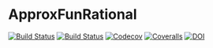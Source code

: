 # ApproxFunRational

[![Build Status](https://travis-ci.com/tomtrogdon/ApproxFunRational.jl.svg?branch=master)](https://travis-ci.com/tomtrogdon/ApproxFunRational.jl)
[![Build Status](https://ci.appveyor.com/api/projects/status/github/tomtrogdon/ApproxFunRational.jl?svg=true)](https://ci.appveyor.com/project/tomtrogdon/ApproxFunRational-jl)
[![Codecov](https://codecov.io/gh/tomtrogdon/ApproxFunRational.jl/branch/master/graph/badge.svg)](https://codecov.io/gh/tomtrogdon/ApproxFunRational.jl)
[![Coveralls](https://coveralls.io/repos/github/tomtrogdon/ApproxFunRational.jl/badge.svg?branch=master)](https://coveralls.io/github/tomtrogdon/ApproxFunRational.jl?branch=master)
[![DOI](https://zenodo.org/badge/215157266.svg)](https://zenodo.org/badge/latestdoi/215157266)
